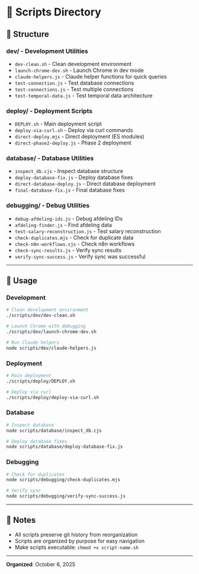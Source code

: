 # 🔧 Scripts Directory

## 📁 Structure

### **dev/** - Development Utilities
- `dev-clean.sh` - Clean development environment
- `launch-chrome-dev.sh` - Launch Chrome in dev mode
- `claude-helpers.js` - Claude helper functions for quick queries
- `test-connection.js` - Test database connections
- `test-connections.js` - Test multiple connections
- `test-temporal-data.js` - Test temporal data architecture

### **deploy/** - Deployment Scripts
- `DEPLOY.sh` - Main deployment script
- `deploy-via-curl.sh` - Deploy via curl commands
- `direct-deploy.mjs` - Direct deployment (ES modules)
- `direct-phase2-deploy.js` - Phase 2 deployment

### **database/** - Database Utilities
- `inspect_db.cjs` - Inspect database structure
- `deploy-database-fix.js` - Deploy database fixes
- `direct-database-deploy.js` - Direct database deployment
- `final-database-fix.js` - Final database fixes

### **debugging/** - Debug Utilities
- `debug-afdeling-ids.js` - Debug afdeling IDs
- `afdeling-finder.js` - Find afdeling data
- `test-salary-reconstruction.js` - Test salary reconstruction
- `check-duplicates.mjs` - Check for duplicate data
- `check-n8n-workflows.cjs` - Check n8n workflows
- `check-sync-results.js` - Verify sync results
- `verify-sync-success.js` - Verify sync was successful

---

## 🚀 Usage

### **Development**
```bash
# Clean development environment
./scripts/dev/dev-clean.sh

# Launch Chrome with debugging
./scripts/dev/launch-chrome-dev.sh

# Run Claude helpers
node scripts/dev/claude-helpers.js
```

### **Deployment**
```bash
# Main deployment
./scripts/deploy/DEPLOY.sh

# Deploy via curl
./scripts/deploy/deploy-via-curl.sh
```

### **Database**
```bash
# Inspect database
node scripts/database/inspect_db.cjs

# Deploy database fixes
node scripts/database/deploy-database-fix.js
```

### **Debugging**
```bash
# Check for duplicates
node scripts/debugging/check-duplicates.mjs

# Verify sync
node scripts/debugging/verify-sync-success.js
```

---

## 📝 Notes

- All scripts preserve git history from reorganization
- Scripts are organized by purpose for easy navigation
- Make scripts executable: `chmod +x script-name.sh`

---

**Organized**: October 6, 2025

